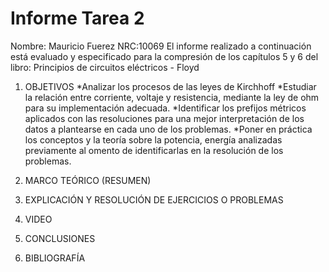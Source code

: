 # Informe Tarea 2

Nombre: Mauricio Fuerez
NRC:10069
El informe realizado a continuación está evaluado y especificado para la compresión de los capítulos 5 y 6 del libro:  Principios de circuitos eléctricos - Floyd
1.	OBJETIVOS
*Analizar los procesos de las leyes de Kirchhoff
*Estudiar la relación entre corriente, voltaje y resistencia, mediante la ley de ohm para su implementación adecuada.
*Identificar los prefijos métricos aplicados con las resoluciones para una mejor interpretación de los datos a plantearse en cada uno de los problemas.
*Poner en práctica los conceptos y la teoría sobre la potencia, energía analizadas previamente al omento de identificarlas en la resolución de los problemas.

2.	MARCO TEÓRICO (RESUMEN)




3.	EXPLICACIÓN Y RESOLUCIÓN DE EJERCICIOS O PROBLEMAS






4.	VIDEO


5.	CONCLUSIONES

6.	BIBLIOGRAFÍA

